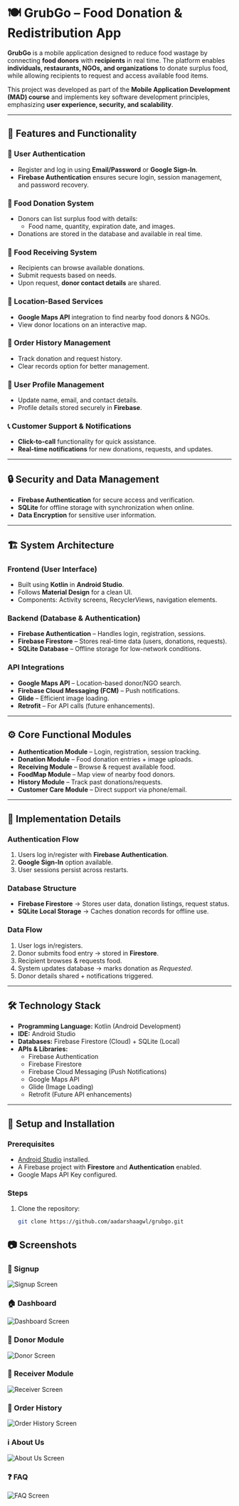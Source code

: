 # 🍽️ GrubGo – Food Donation & Redistribution App

**GrubGo** is a mobile application designed to reduce food wastage by connecting **food donors** with **recipients** in real time. The platform enables **individuals, restaurants, NGOs, and organizations** to donate surplus food, while allowing recipients to request and access available food items.  

This project was developed as part of the **Mobile Application Development (MAD) course** and implements key software development principles, emphasizing **user experience, security, and scalability**.

---

## 🚀 Features and Functionality

### 🔐 User Authentication
- Register and log in using **Email/Password** or **Google Sign-In**.
- **Firebase Authentication** ensures secure login, session management, and password recovery.

### 🍴 Food Donation System
- Donors can list surplus food with details:
  - Food name, quantity, expiration date, and images.
- Donations are stored in the database and available in real time.

### 🥗 Food Receiving System
- Recipients can browse available donations.
- Submit requests based on needs.
- Upon request, **donor contact details** are shared.

### 📍 Location-Based Services
- **Google Maps API** integration to find nearby food donors & NGOs.
- View donor locations on an interactive map.

### 📜 Order History Management
- Track donation and request history.
- Clear records option for better management.

### 👤 User Profile Management
- Update name, email, and contact details.
- Profile details stored securely in **Firebase**.

### 📞 Customer Support & Notifications
- **Click-to-call** functionality for quick assistance.
- **Real-time notifications** for new donations, requests, and updates.

---

## 🔒 Security and Data Management
- **Firebase Authentication** for secure access and verification.  
- **SQLite** for offline storage with synchronization when online.  
- **Data Encryption** for sensitive user information.  

---

## 🏗️ System Architecture

### Frontend (User Interface)
- Built using **Kotlin** in **Android Studio**.
- Follows **Material Design** for a clean UI.
- Components: Activity screens, RecyclerViews, navigation elements.

### Backend (Database & Authentication)
- **Firebase Authentication** – Handles login, registration, sessions.
- **Firebase Firestore** – Stores real-time data (users, donations, requests).
- **SQLite Database** – Offline storage for low-network conditions.

### API Integrations
- **Google Maps API** – Location-based donor/NGO search.
- **Firebase Cloud Messaging (FCM)** – Push notifications.
- **Glide** – Efficient image loading.
- **Retrofit** – For API calls (future enhancements).

---

## ⚙️ Core Functional Modules
- **Authentication Module** – Login, registration, session tracking.
- **Donation Module** – Food donation entries + image uploads.
- **Receiving Module** – Browse & request available food.
- **FoodMap Module** – Map view of nearby food donors.
- **History Module** – Track past donations/requests.
- **Customer Care Module** – Direct support via phone/email.

---

## 🔄 Implementation Details

### Authentication Flow
1. Users log in/register with **Firebase Authentication**.  
2. **Google Sign-In** option available.  
3. User sessions persist across restarts.  

### Database Structure
- **Firebase Firestore** → Stores user data, donation listings, request status.  
- **SQLite Local Storage** → Caches donation records for offline use.  

### Data Flow
1. User logs in/registers.  
2. Donor submits food entry → stored in **Firestore**.  
3. Recipient browses & requests food.  
4. System updates database → marks donation as *Requested*.  
5. Donor details shared + notifications triggered.  

---

## 🛠️ Technology Stack

- **Programming Language:** Kotlin (Android Development)  
- **IDE:** Android Studio  
- **Databases:** Firebase Firestore (Cloud) + SQLite (Local)  
- **APIs & Libraries:**
  - Firebase Authentication
  - Firebase Firestore
  - Firebase Cloud Messaging (Push Notifications)
  - Google Maps API
  - Glide (Image Loading)
  - Retrofit (Future API enhancements)

---

## 📲 Setup and Installation

### Prerequisites
- [Android Studio](https://developer.android.com/studio) installed.  
- A Firebase project with **Firestore** and **Authentication** enabled.  
- Google Maps API Key configured.  

### Steps
1. Clone the repository:
   ```bash
   git clone https://github.com/aadarshaagwl/grubgo.git


## 📷 Screenshots

### 📝 Signup
![Signup Screen](Signup.jpeg)

### 🏠 Dashboard
![Dashboard Screen](Dashboard.jpeg)

### 🍴 Donor Module
![Donor Screen](Donor.jpeg)

### 🥗 Receiver Module
![Receiver Screen](Receiver.jpeg)

### 📜 Order History
![Order History Screen](Order%20History.jpeg)

### ℹ️ About Us
![About Us Screen](AboutUS.jpeg)

### ❓ FAQ
![FAQ Screen](FAQ.jpeg)


